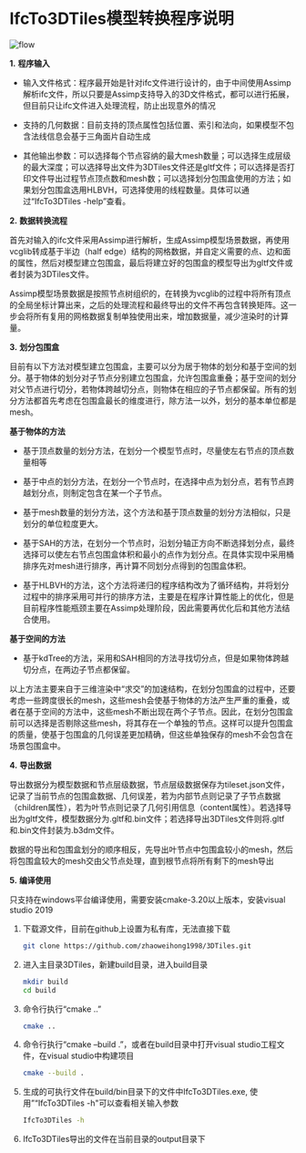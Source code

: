 # IfcTo3DTiles模型转换程序说明
![flow ](https://github.com/zhaoweihong1998/3DTiles/blob/dev/flow%20.png)

**1.**   **程序输入**

- 输入文件格式：程序最开始是针对ifc文件进行设计的，由于中间使用Assimp解析ifc文件，所以只要是Assimp支持导入的3D文件格式，都可以进行拓展，但目前只让ifc文件进入处理流程，防止出现意外的情况

- 支持的几何数据：目前支持的顶点属性包括位置、索引和法向，如果模型不包含法线信息会基于三角面片自动生成

- 其他输出参数：可以选择每个节点容纳的最大mesh数量；可以选择生成层级的最大深度；可以选择导出文件为3DTiles文件还是gltf文件；可以选择是否打印文件导出过程节点顶点数和mesh数；可以选择划分包围盒使用的方法；如果划分包围盒选用HLBVH，可选择使用的线程数量。具体可以通过“IfcTo3DTiles -help”查看。

**2.**   **数据转换流程**

首先对输入的ifc文件采用Assimp进行解析，生成Assimp模型场景数据，再使用vcglib转成基于半边（half edge）结构的网格数据，并自定义需要的点、边和面的属性，然后对模型建立包围盒，最后将建立好的包围盒的模型导出为gltf文件或者封装为3DTiles文件。

Assimp模型场景数据是按照节点树组织的，在转换为vcglib的过程中将所有顶点的全局坐标计算出来，之后的处理流程和最终导出的文件不再包含转换矩阵。这一步会将所有复用的网格数据复制单独使用出来，增加数据量，减少渲染时的计算量。

**3.**   **划分包围盒**

目前有以下方法对模型建立包围盒，主要可以分为居于物体的划分和基于空间的划分。基于物体的划分对子节点分别建立包围盒，允许包围盒重叠；基于空间的划分对父节点进行切分，若物体跨越切分点，则物体在相应的子节点都保留。所有的划分方法都首先考虑在包围盒最长的维度进行，除方法一以外，划分的基本单位都是mesh。

**基于物体的方法**

- 基于顶点数量的划分方法，在划分一个模型节点时，尽量使左右节点的顶点数量相等

- 基于中点的划分方法，在划分一个节点时，在选择中点为划分点，若有节点跨越划分点，则制定包含在某一个子节点。

- 基于mesh数量的划分方法，这个方法和基于顶点数量的划分方法相似，只是划分的单位粒度更大。

- 基于SAH的方法，在划分一个节点时，沿划分轴正方向不断选择划分点，最终选择可以使左右节点包围盒体积和最小的点作为划分点。在具体实现中采用桶排序先对mesh进行排序，再计算不同划分点得到的包围盒体积。

- 基于HLBVH的方法，这个方法将递归的程序结构改为了循环结构，并将划分过程中的排序采用可并行的排序方法，主要是在程序计算性能上的优化，但是目前程序性能瓶颈主要在Assimp处理阶段，因此需要再优化后和其他方法结合使用。

**基于空间的方法**

- 基于kdTree的方法，采用和SAH相同的方法寻找切分点，但是如果物体跨越切分点，在两边子节点都保留。

以上方法主要来自于三维渲染中“求交”的加速结构，在划分包围盒的过程中，还要考虑一些跨度很长的mesh，这些mesh会使基于物体的方法产生严重的重叠，或者在基于空间的方法中，这些mesh不断出现在两个子节点。因此，在划分包围盒前可以选择是否剔除这些mesh，将其存在一个单独的节点。这样可以提升包围盒的质量，使基于包围盒的几何误差更加精确，但这些单独保存的mesh不会包含在场景包围盒中。

**4.**   **导出数据**

导出数据分为模型数据和节点层级数据，节点层级数据保存为tileset.json文件，记录了当前节点的包围盒数据、几何误差，若为内部节点则记录了子节点数据（children属性），若为叶节点则记录了几何引用信息（content属性）。若选择导出为gltf文件，模型数据分为.gltf和.bin文件；若选择导出3DTiles文件则将.gltf和.bin文件封装为.b3dm文件。

数据的导出和包围盒划分的顺序相反，先导出叶节点中包围盒较小的mesh，然后将包围盒较大的mesh交由父节点处理，直到根节点将所有剩下的mesh导出

**5.**   **编译使用**

只支持在windows平台编译使用，需要安装cmake-3.20以上版本，安装visual studio 2019

1. 下载源文件，目前在github上设置为私有库，无法直接下载

   ```bash
   git clone https://github.com/zhaoweihong1998/3DTiles.git
   ```

2. 进入主目录3DTiles，新建build目录，进入build目录

   ```bash
   mkdir build
   cd build
   ```

3. 命令行执行“cmake ..”

   ```bash
   cmake ..
   ```

4. 命令行执行“cmake –build .”，或者在build目录中打开visual studio工程文件，在visual studio中构建项目

   ```bash
   cmake --build .
   ```

5. 生成的可执行文件在build/bin目录下的文件中IfcTo3DTiles.exe, 使用”“IfcTo3DTiles -h"可以查看相关输入参数

   ```bash
   IfcTo3DTiles -h
   ```

6.  IfcTo3DTiles导出的文件在当前目录的output目录下
